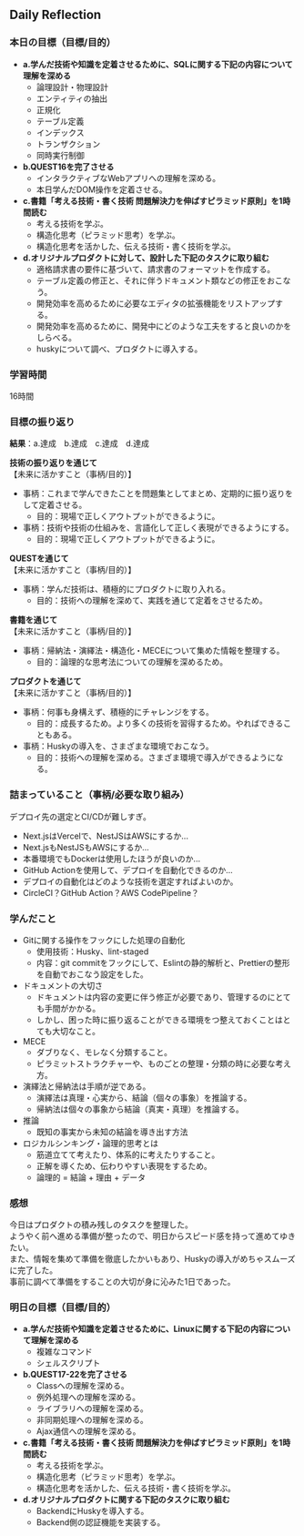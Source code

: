 ## Daily Reflection

### 本日の目標（目標/目的）
- **a.学んだ技術や知識を定着させるために、SQLに関する下記の内容について理解を深める**  
  - 論理設計・物理設計
  - エンティティの抽出
  - 正規化
  - テーブル定義
  - インデックス
  - トランザクション
  - 同時実行制御
- **b.QUEST16を完了させる**  
  - インタラクティブなWebアプリへの理解を深める。
  - 本日学んだDOM操作を定着させる。  
- **c.書籍「考える技術・書く技術 問題解決力を伸ばすピラミッド原則」を1時間読む**  
  - 考える技術を学ぶ。
  - 構造化思考（ピラミッド思考）を学ぶ。
  - 構造化思考を活かした、伝える技術・書く技術を学ぶ。
- **d.オリジナルプロダクトに対して、設計した下記のタスクに取り組む**  
  - 適格請求書の要件に基づいて、請求書のフォーマットを作成する。
  - テーブル定義の修正と、それに伴うドキュメント類などの修正をおこなう。
  - 開発効率を高めるために必要なエディタの拡張機能をリストアップする。
  - 開発効率を高めるために、開発中にどのような工夫をすると良いのかをしらべる。
  - huskyについて調べ、プロダクトに導入する。

### 学習時間
16時間

### 目標の振り返り
**結果**：a.達成　b.達成　c.達成　d.達成

**技術の振り返りを通じて**  
【未来に活かすこと（事柄/目的）】
- 事柄：これまで学んできたことを問題集としてまとめ、定期的に振り返りをして定着させる。
  - 目的：現場で正しくアウトプットができるように。
- 事柄：技術や技術の仕組みを、言語化して正しく表現ができるようにする。
  - 目的：現場で正しくアウトプットができるように。

**QUESTを通じて**  
【未来に活かすこと（事柄/目的）】
- 事柄：学んだ技術は、積極的にプロダクトに取り入れる。
  - 目的：技術への理解を深めて、実践を通じて定着をさせるため。

**書籍を通じて**  
【未来に活かすこと（事柄/目的）】
- 事柄：帰納法・演繹法・構造化・MECEについて集めた情報を整理する。
  - 目的：論理的な思考法についての理解を深めるため。

**プロダクトを通じて**  
【未来に活かすこと（事柄/目的）】
- 事柄：何事も身構えず、積極的にチャレンジをする。
  - 目的：成長するため。より多くの技術を習得するため。やればできることもある。
- 事柄：Huskyの導入を、さまざまな環境でおこなう。
  - 目的：技術への理解を深める。さまざま環境で導入ができるようになる。

### 詰まっていること（事柄/必要な取り組み）
デプロイ先の選定とCI/CDが難しすぎ。
- Next.jsはVercelで、NestJSはAWSにするか...
- Next.jsもNestJSもAWSにするか...
- 本番環境でもDockerは使用したほうが良いのか...
- GitHub Actionを使用して、デプロイを自動化できるのか...
- デプロイの自動化はどのような技術を選定すればよいのか。
- CircleCI？GitHub Action？AWS CodePipeline？

### 学んだこと
- Gitに関する操作をフックにした処理の自動化
  - 使用技術：Husky、lint-staged
  - 内容：git commitをフックにして、Eslintの静的解析と、Prettierの整形を自動でおこなう設定をした。
- ドキュメントの大切さ
  - ドキュメントは内容の変更に伴う修正が必要であり、管理するのにとても手間がかかる。
  - しかし、困った時に振り返ることができる環境をつ整えておくことはとても大切なこと。
- MECE
  - ダブりなく、モレなく分類すること。
  - ピラミットストラクチャーや、ものごとの整理・分類の時に必要な考え方。
- 演繹法と帰納法は手順が逆である。
  - 演繹法は真理・心実から、結論（個々の事象）を推論する。
  - 帰納法は個々の事象から結論（真実・真理）を推論する。
- 推論
  - 既知の事実から未知の結論を導き出す方法
- ロジカルシンキング・論理的思考とは
  - 筋道立てて考えたり、体系的に考えたりすること。
  - 正解を導くため、伝わりやすい表現をするため。
  - 論理的 = 結論 + 理由 + データ

### 感想
今日はプロダクトの積み残しのタスクを整理した。  
ようやく前へ進める準備が整ったので、明日からスピード感を持って進めてゆきたい。  
また、情報を集めて準備を徹底したかいもあり、Huskyの導入がめちゃスムーズに完了した。  
事前に調べて準備をすることの大切が身に沁みた1日であった。  

### 明日の目標（目標/目的）
- **a.学んだ技術や知識を定着させるために、Linuxに関する下記の内容について理解を深める**  
  - 複雑なコマンド
  - シェルスクリプト
- **b.QUEST17-22を完了させる**  
  - Classへの理解を深める。
  - 例外処理への理解を深める。
  - ライブラリへの理解を深める。
  - 非同期処理への理解を深める。
  - Ajax通信への理解を深める。  
- **c.書籍「考える技術・書く技術 問題解決力を伸ばすピラミッド原則」を1時間読む**  
  - 考える技術を学ぶ。
  - 構造化思考（ピラミッド思考）を学ぶ。
  - 構造化思考を活かした、伝える技術・書く技術を学ぶ。
- **d.オリジナルプロダクトに関する下記のタスクに取り組む**  
  - BackendにHuskyを導入する。
  - Backend側の認証機能を実装する。
